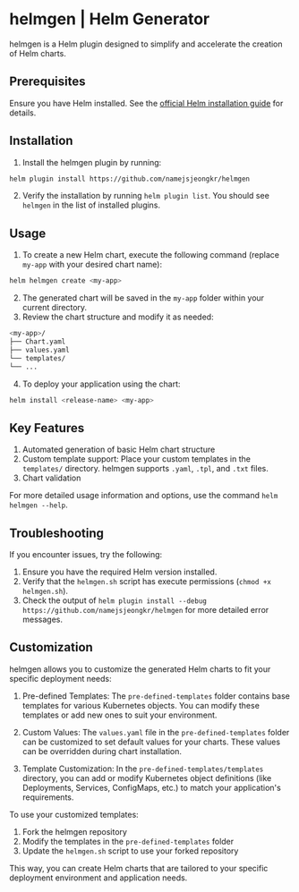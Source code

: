 # helmgen | Helm Generator

helmgen is a Helm plugin designed to simplify and accelerate the creation of Helm charts.

## Prerequisites

Ensure you have Helm installed. See the [official Helm installation guide](https://helm.sh/docs/intro/install/) for details.


## Installation

1.  Install the helmgen plugin by running:
```bash
helm plugin install https://github.com/namejsjeongkr/helmgen
```
2.  Verify the installation by running `helm plugin list`. You should see `helmgen` in the list of installed plugins.


## Usage

1.  To create a new Helm chart, execute the following command (replace `my-app` with your desired chart name):
```bash
helm helmgen create <my-app>
```
2.  The generated chart will be saved in the `my-app` folder within your current directory.
3.  Review the chart structure and modify it as needed:
```bash
<my-app>/
├── Chart.yaml
├── values.yaml
└── templates/
└── ...
```
4.  To deploy your application using the chart:
```bash
helm install <release-name> <my-app>
```


## Key Features
1.  Automated generation of basic Helm chart structure
2.  Custom template support: Place your custom templates in the `templates/` directory. helmgen supports `.yaml`, `.tpl`, and `.txt` files.
3.  Chart validation

For more detailed usage information and options, use the command `helm helmgen --help`.


## Troubleshooting

If you encounter issues, try the following:

1.  Ensure you have the required Helm version installed.
2.  Verify that the `helmgen.sh` script has execute permissions (`chmod +x helmgen.sh`).
3.  Check the output of `helm plugin install --debug https://github.com/namejsjeongkr/helmgen` for more detailed error messages.


## Customization

helmgen allows you to customize the generated Helm charts to fit your specific deployment needs:

1.  Pre-defined Templates: 
    The `pre-defined-templates` folder contains base templates for various Kubernetes objects. You can modify these templates or add new ones to suit your environment.

2.  Custom Values:
    The `values.yaml` file in the `pre-defined-templates` folder can be customized to set default values for your charts. These values can be overridden during chart installation.

3.  Template Customization:
    In the `pre-defined-templates/templates` directory, you can add or modify Kubernetes object definitions (like Deployments, Services, ConfigMaps, etc.) to match your  application's requirements.

To use your customized templates:

1.  Fork the helmgen repository
2.  Modify the templates in the `pre-defined-templates` folder
3.  Update the `helmgen.sh` script to use your forked repository

This way, you can create Helm charts that are tailored to your specific deployment environment and application needs.
